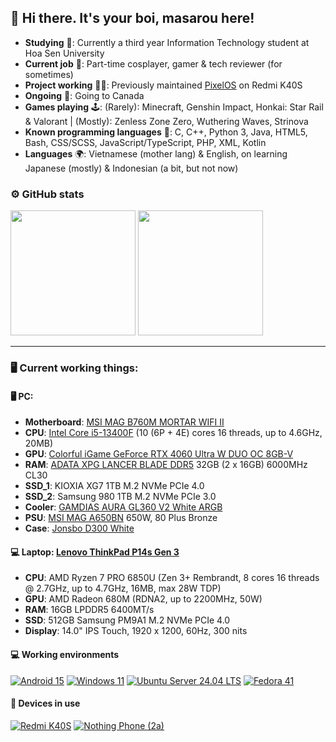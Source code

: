 ## 👋 Hi there. It's your boi, masarou here!

- <b>Studying</b> 🏢: Currently a third year Information Technology student at Hoa Sen University
- <b>Current job</b> 💼: Part-time cosplayer, gamer & tech reviewer (for sometimes)
- <b>Project working</b> 🧑‍💻: Previously maintained <a href="https://github.com/PixelOS-AOSP">PixelOS</a> on Redmi K40S
- <b>Ongoing</b> 🌱: Going to Canada
- <b>Games playing</b> 🕹️: (Rarely): Minecraft, Genshin Impact, Honkai: Star Rail & Valorant | (Mostly): Zenless Zone Zero, Wuthering Waves, Strinova
- <b>Known programming languages</b> 🌟: C, C++, Python 3, Java, HTML5, Bash, CSS/SCSS, JavaScript/TypeScript, PHP, XML, Kotlin
- <b>Languages</b> 🌍: Vietnamese (mother lang) & English, on learning Japanese (mostly) & Indonesian (a bit, but not now)

### ⚙️ GitHub stats
<p align="left">
  
<img height="200em" src="https://github-readme-stats.vercel.app/api?username=itsurboimasarou&show_icons=true&theme=tokyonight&include_all_commits=true"/>
<img height="200em" src="https://github-readme-stats.vercel.app/api/top-langs/?username=itsurboimasarou&layout=compact&langs_count=8&theme=tokyonight"/>
  
</p>

---------------------------------------------------------------------------------------
### 🖥️ Current working things:

#### 🖥️ PC:
- <b>Motherboard</b>: [MSI MAG B760M MORTAR WIFI II](https://www.msi.com/Motherboard/MAG-B760M-MORTAR-WIFI-II)
- <b>CPU</b>: [Intel Core i5-13400F](https://ark.intel.com/content/www/us/en/ark/products/230501/intel-core-i5-13400f-processor-20m-cache-up-to-4-60-ghz.html) (10 (6P + 4E) cores 16 threads, up to 4.6GHz, 20MB)
- <b>GPU</b>: [Colorful iGame GeForce RTX 4060 Ultra W DUO OC 8GB-V](https://en.colorful.cn/en/home/product?mid=102&id=beb4ef67-34eb-4b32-aac9-cd6178ce03cd)
- <b>RAM</b>: [ADATA XPG LANCER BLADE DDR5](https://www.xpg.com/us/xpg/dram-modules-lancer-blade-rgb-ddr5) 32GB (2 x 16GB) 6000MHz CL30
- <b>SSD_1</b>: KIOXIA XG7 1TB M.2 NVMe PCIe 4.0
- <b>SSD_2</b>: Samsung 980 1TB M.2 NVMe PCIe 3.0
- <b>Cooler</b>: [GAMDIAS AURA GL360 V2 White ARGB](https://www.gamdias.com/en/aura/component/cooler/AURA_GL360_V2)
- <b>PSU</b>: [MSI MAG A650BN](https://www.msi.com/Power-Supply/MAG-A650BN) 650W, 80 Plus Bronze
- <b>Case</b>: [Jonsbo D300 White](https://www.jonsbo.com/en/products/D300White.html)

#### 💻 Laptop: [Lenovo ThinkPad P14s Gen 3](https://www.lenovo.com/us/en/p/laptops/thinkpad/thinkpadp/thinkpad-p14s-gen-3-14-inch-amd/len101t0048?srsltid=AfmBOoovqGBkI9PqvGBh70-BwajQTUOAFcxTo9E1tAM_-V9TeB7xoNW0)
- <b>CPU</b>: AMD Ryzen 7 PRO 6850U (Zen 3+ Rembrandt, 8 cores 16 threads @ 2.7GHz, up to 4.7GHz, 16MB, max 28W TDP)
- <b>GPU</b>: AMD Radeon 680M (RDNA2, up to 2200MHz, 50W)
- <b>RAM</b>: 16GB LPDDR5 6400MT/s
- <b>SSD</b>: 512GB Samsung PM9A1 M.2 NVMe PCIe 4.0
- <b>Display</b>: 14.0" IPS Touch, 1920 x 1200, 60Hz, 300 nits

#### 💻 Working environments
[![Android 15](https://img.shields.io/badge/Android_15-3DDC84?style=for-the-badge&logo=android&logoColor=white)](https://www.android.com/android-15)
[![Windows 11](https://img.shields.io/badge/Windows_11-0078D6?style=for-the-badge&logo=microsoft&logoColor=white)](https://www.microsoft.com/en-us/windows/windows-11)
[![Ubuntu Server 24.04 LTS](https://img.shields.io/badge/Ubuntu_Server_24.04_LTS-E95420?style=for-the-badge&logo=ubuntu&logoColor=white)](https://releases.ubuntu.com/noble)
[![Fedora 41](https://img.shields.io/badge/Fedora_41-294172?style=for-the-badge&logo=fedora&logoColor=white)](https://fedoramagazine.org/announcing-fedora-linux-41/)

#### 📱 Devices in use
[![Redmi K40S](https://img.shields.io/badge/Redmi_K40S-fd4900?style=for-the-badge&logo=xiaomi&logoColor=ffffff)](https://www.mi.com/redmik40s)
[![Nothing Phone (2a)](https://img.shields.io/badge/Nothing_Phone_(2a)-000000.svg?style=for-the-badge&logo=nothing&logoColor=ffffff)](https://intl.nothing.tech/pages/phone-2a)
